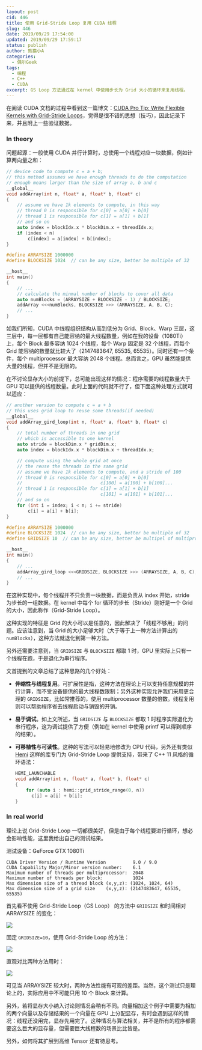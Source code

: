 ```yaml
---
layout: post
cid: 446
title: 使用 Grid-Stride Loop 复用 CUDA 线程
slug: 446
date: 2019/09/29 17:54:00
updated: 2019/09/29 17:59:17
status: publish
author: 熊猫小A
categories: 
  - 偶尔Geek
tags: 
  - 编程
  - C++
  - CUDA
excerpt: GS Loop 方法通过在 kernel 中使用步长为 Grid 大小的循环来复用线程。
---
```



在阅读 CUDA 文档的过程中看到这一篇博文：[CUDA Pro Tip: Write Flexible Kernels with Grid-Stride Loops](https://devblogs.nvidia.com/cuda-pro-tip-write-flexible-kernels-grid-stride-loops/)，觉得是很不错的思想（技巧），因此记录下来，并且附上一些验证数据。

### In theory

问题起源：一般使用 CUDA 并行计算时，总使用一个线程对应一块数据，例如计算两向量之和：

```cpp
// device code to compute c = a + b;
// this method assumes we have enough threads to do the computation
// enough means larger than the size of array a, b and c
__global__
void addArray(int n, float* a, float* b, float* c)
{
    // assume we have 1k elements to compute, in this way
    // thread 0 is responsible for c[0] = a[0] + b[0]
    // thread 1 is responsible for c[1] = a[1] + b[1]
    // and so on
    auto index = blockIdx.x * blockDim.x + threadIdx.x;
    if (index < n)
        c[index] = a[index] + b[index];
}

#define ARRAYSIZE 1000000
#define BLOCKSIZE 1024  // can be any size, better be multiple of 32

__host__
int main()
{
    // ...
    // calculate the minmal number of blocks to cover all data
    auto numBlocks = (ARRAYSIZE + BLOCKSIZE - 1) / BLOCKSIZE;
    addArray <<<numBlocks, BLOCKSIZE >>> (ARRAYSIZE, A, B, C);
    // ...
}
```

如我们所知，CUDA 中线程组织结构从高到低分为 Grid、Block、Warp 三层，这三层中，每一层都有自己能容纳的最大线程数量，例如在我的设备（1080Ti）上，每个 Block 最多容纳 1024 个线程，每个 Warp 固定是 32 个线程，而每个 Grid 能容纳的数量就比较大了（2147483647, 65535, 65535）。同时还有一个条件，每个 multiprocessor 最大容纳 2048 个线程。总而言之，GPU 虽然能提供大量的线程，但并不是无限的。

在不讨论显存大小的前提下，总可能出现这样的情况：程序需要的线程数量大于 GPU 可以提供的线程数量。此时上面的代码就不行了，但下面这种处理方式就可以适应：

```cpp
// another version to compute c = a + b
// this uses grid loop to reuse some threads(if needed)
__global__
void addArray_gird_loop(int n, float* a, float* b, float* c)
{
    // total number of threads in one grid
    // which is accessible to one kernel
    auto stride = blockDim.x * gridDim.x;
    auto index = blockIdx.x * blockDim.x + threadIdx.x;

    // compute using the whole grid at once
    // the reuse the threads in the same grid
    // assume we have 1k elements to compute, and a stride of 100
    // thread 0 is responsible for c[0] = a[0] + b[0]
    //                             c[100] = a[100] + b[100]...
    // thread 1 is responsible for c[1] = a[1] + b[1]
    //                             c[101] = a[101] + b[101]...
    // and so on
    for (int i = index; i < n; i += stride)
        c[i] = a[i] + b[i];
}

#define ARRAYSIZE 1000000
#define BLOCKSIZE 1024  // can be any size, better be multiple of 32
#define GRIDSIZE 10  // can be any size, better be multipel of multiprocessor count

__host__
int main()
{
    // ...
    addArray_gird_loop <<<GRIDSIZE, BLOCKSIZE >>> (ARRAYSIZE, A, B, C);
    // ...
}
```

在这种实现中，每个线程并不只负责一块数据，而是负责从 index 开始，stride 为步长的一组数据。在 kernel 中每个 for 循环的步长（Stride）刚好是一个 Grid 的大小，因此称作（Grid-Stride Loop）。

这种实现的特征是 Grid 的大小可以是任意的，因此解决了「线程不够用」的问题。应该注意到，当 Grid 的大小足够大时（大于等于上一种方法计算出的 `numBlocks`），这种方法就退化到第一种方法。

另外还需要注意到，当 `GRIDSIZE` 与 `BLOCKSIZE` 都取 1 时，GPU 里实际上只有一个线程在跑，于是退化为串行程序。

文首提到的文章总结了这种思路的几个好处：

* **伸缩性与线程复用**。可扩展性是指，这种方法在理论上可以支持任意规模的并行计算，而不受设备提供的最大线程数限制；另外这种实现允许我们采用更合理的 `GRIDSIZE`，比如常推荐的，使用 multiprocessor 数量的倍数。线程复用则可以帮助程序省去线程启动与销毁的开销。

* **易于调试**。如上文所述，当 `GRIDSIZE` 与 `BLOCKSIZE` 都取 1 时程序实际退化为串行程序，这为调试提供了方便（例如在 kernel 中使用 printf 可以得到顺序的结果）。

* **可移植性与可读性**。这种的写法可以轻易地修改为 CPU 代码，另外还有类似 [Hemi](https://devblogs.nvidia.com/parallelforall/simple-portable-parallel-c-hemi-2/) 这样的库专门为 Grid-Stride Loop 提供支持，带来了 C++ 11 风格的循环语法：

  ```cpp
  HEMI_LAUNCHABLE
  void addArray(int n, float* a, float* b, float* c)
  {
      for (auto i : hemi::grid_stride_range(0, n))
        c[i] = a[i] + b[i];
  }
  ```

### In real world

理论上说 Grid-Stride Loop 一切都很美好，但是由于每个线程要进行循环，想必会影响性能，这里我给出自己的测试结果。

测试设备：GeForce GTX 1080Ti

```
CUDA Driver Version / Runtime Version          9.0 / 9.0
CUDA Capability Major/Minor version number:    6.1
Maximum number of threads per multiprocessor:  2048
Maximum number of threads per block:           1024
Max dimension size of a thread block (x,y,z): (1024, 1024, 64)
Max dimension size of a grid size    (x,y,z): (2147483647, 65535, 65535)
```

首先看不使用 Grid-Stride Loop（GS Loop） 的方法中 `GRIDSIZE` 和时间相对 ARRAYSIZE 的变化：

![][1]

固定 `GRIDSIZE=10`，使用 Grid-Stride Loop 的方法：

![][2]

直观对比两种方法用时：

![][3]

可见当 ARRAYSIZE 较大时，两种方法性能有可观的差距。当然，这个测试只是理论上的，实际应用中不可能只用 10 个 Block 来计算。

另外，若将显存大小纳入讨论则情况会稍有不同。向量相加这个例子中需要为相加的两个向量以及存储结果的一个向量在 GPU 上分配显存，有时会遇到这样的情况：线程还没用完，显存先用完了。这种情况与算法相关，并不是所有的程序都需要这么巨大的显存量，但需要巨大线程数的场景比比皆是。

另外，如何将其扩展到高维 Tensor 还有待思考。


  [1]: ./assets/469327071.png
  [2]: ./assets/3270274025.png
  [3]: ./assets/14700472.png